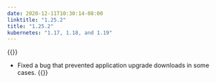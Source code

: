 ```yaml
---
date: 2020-12-11T10:30:14-08:00
linktitle: "1.25.2"
title: "1.25.2"
kubernetes: "1.17, 1.18, and 1.19"
---
```


{{<fixes>}}
* Fixed a bug that prevented application upgrade downloads in some cases.
{{</fixes>}}
